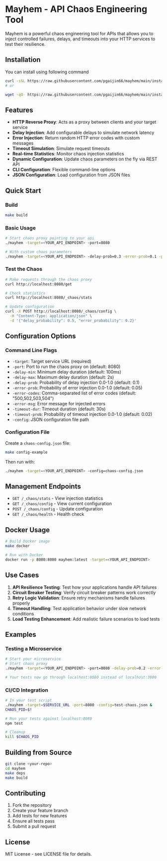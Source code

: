 # Mayhem - API Chaos Engineering Tool

Mayhem is a powerful chaos engineering tool for APIs that allows you to inject controlled failures, delays, and timeouts into your HTTP services to test their resilience.

## Installation

You can install using following command

```bash
curl -sSL https://raw.githubusercontent.com/pgaijin66/mayhem/main/install.sh | bash
# or

wget -qO- https://raw.githubusercontent.com/pgaijin66/mayhem/main/install.sh | bash
```


## Features

- **HTTP Reverse Proxy**: Acts as a proxy between clients and your target service
- **Delay Injection**: Add configurable delays to simulate network latency
- **Error Injection**: Return random HTTP error codes with custom messages
- **Timeout Simulation**: Simulate request timeouts
- **Real-time Statistics**: Monitor chaos injection statistics
- **Dynamic Configuration**: Update chaos parameters on the fly via REST API
- **CLI Configuration**: Flexible command-line options
- **JSON Configuration**: Load configuration from JSON files

## Quick Start

### Build

```bash
make build
```

### Basic Usage

```bash
# Start chaos proxy pointing to your api 
./mayhem -target=<YOUR_API_ENDPOINT> -port=8080

# With custom chaos parameters
./mayhem -target=<YOUR_API_ENDPOINT> -delay-prob=0.3 -error-prob=0.1 -port=8080
```

### Test the Chaos

```bash
# Make requests through the chaos proxy
curl http://localhost:8080/get

# Check statistics
curl http://localhost:8080/_chaos/stats

# Update configuration
curl -X POST http://localhost:8080/_chaos/config \
  -H "Content-Type: application/json" \
  -d '{"delay_probability": 0.5, "error_probability": 0.2}'
```

## Configuration Options

### Command Line Flags

- `-target`: Target service URL (required)
- `-port`: Port to run the chaos proxy on (default: 8080)
- `-delay-min`: Minimum delay duration (default: 100ms)
- `-delay-max`: Maximum delay duration (default: 2s)
- `-delay-prob`: Probability of delay injection 0.0-1.0 (default: 0.1)
- `-error-prob`: Probability of error injection 0.0-1.0 (default: 0.05)
- `-error-codes`: Comma-separated list of error codes (default: "500,502,503,504")
- `-error-msg`: Error message for injected errors
- `-timeout-dur`: Timeout duration (default: 30s)
- `-timeout-prob`: Probability of timeout injection 0.0-1.0 (default: 0.02)
- `-config`: JSON configuration file path

### Configuration File

Create a `chaos-config.json` file:

```bash
make config-example
```

Then run with:

```bash
./mayhem -target=<YOUR_API_ENDPOINT> -config=chaos-config.json
```

## Management Endpoints

- `GET /_chaos/stats` - View injection statistics
- `GET /_chaos/config` - View current configuration
- `POST /_chaos/config` - Update configuration
- `GET /_chaos/health` - Health check

## Docker Usage

```bash
# Build Docker image
make docker

# Run with Docker
docker run -p 8080:8080 mayhem:latest -target=<YOUR_API_ENDPOINT>
```

## Use Cases

1. **API Resilience Testing**: Test how your applications handle API failures
2. **Circuit Breaker Testing**: Verify circuit breaker patterns work correctly
3. **Retry Logic Validation**: Ensure retry mechanisms handle failures properly
4. **Timeout Handling**: Test application behavior under slow network conditions
5. **Load Testing Enhancement**: Add realistic failure scenarios to load tests

## Examples

### Testing a Microservice

```bash
# Start your microservice
# Start chaos proxy
./mayhem -target=<YOUR_API_ENDPOINT> -port=8080 -delay-prob=0.2 -error-prob=0.1

# Your tests now go through localhost:8080 instead of localhost:3000
```

### CI/CD Integration

```bash
# In your test script
./mayhem -target=$SERVICE_URL -port=8080 -config=test-chaos.json &
CHAOS_PID=$!

# Run your tests against localhost:8080
npm test

# Cleanup
kill $CHAOS_PID
```

## Building from Source

```bash
git clone <your-repo>
cd mayhem
make deps
make build
```

## Contributing

1. Fork the repository
2. Create your feature branch
3. Add tests for new features
4. Ensure all tests pass
5. Submit a pull request

## License

MIT License - see LICENSE file for details.